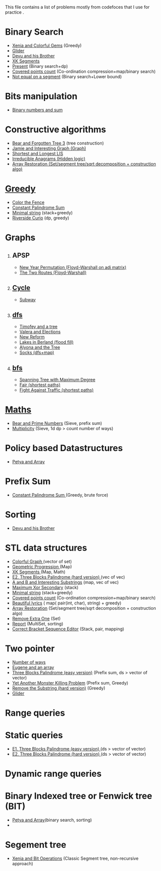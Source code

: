 <p> This file contains a list of problems mostly from codefoces that I use for practice . </p>

<h1>Binary Search</h1>
<ul>
  <li><a href = "https://codeforces.com/contest/1336/problem/B">Xenia and Colorful Gems</a> (Greedy)</li> 
  <li><a href = "https://codeforces.com/problemset/problem/1041/D">Glider</a></li>
  <li><a href = "https://codeforces.com/problemset/problem/439/D">Devu and his Brother</a></li>
  <li><a href = "https://codeforces.com/problemset/problem/895/B">XK Segments </a></li>
  <li><a href = "https://codeforces.com/problemset/problem/460/C">Present</a> (Binary search+dp)</li>
  <li><a href = "https://codeforces.com/problemset/problem/1000/C">Covered points count</a> (Co-ordination compression+map/binary search)</li>
  <li><a href = "https://codeforces.com/problemset/problem/622/C?f0a28=1">Not equal on a segment</a> (Binary search+Lower bound)</li>
</ul>

<h1>Bits manipulation</h1>
<ul>
  <li> <a href = "https://codeforces.com/problemset/problem/1066/E">Binary numbers and sum </a></li>
</ul>

<h1>Constructive algorithms</h1>
<ul>
    <li> <a href = "https://codeforces.com/problemset/problem/639/B">Bear and Forgotten Tree 3</a> (tree construction)</li>
    <li> <a href = "https://codeforces.com/problemset/problem/916/C"> Jamie and Interesting Graph (Graph)</li>
    <li><a href = "https://codeforces.com/problemset/problem/1304/D">Shortest and Longest LIS</li>
    <li><a href = "https://codeforces.com/problemset/problem/1290/B">Irreducible Anagrams (Hidden logic)</li>
    <li><a href = "https://codeforces.com/problemset/problem/1023/D">Array Restoration (Set/segment tree/sqrt decomposition + construction algo)         </li>
</ul>

<h1>Greedy</h1>
<ul><li><a href = "https://codeforces.com/contest/349/problem/B">Color the Fence</a></li> 
    <li><a href = "https://codeforces.com/problemset/problem/1343/D">Constant Palindrome Sum</a></li>
    <li><a href = "https://codeforces.com/contest/797/problem/C">Minimal string</a> (stack+greedy)</li>
    <li><a href = "https://codeforces.com/contest/924/problem/C">Riverside Curio</a> (dp, greedy)</li>
</ul>

<h1>Graphs</h1>
<ol>
  <li> <h2>APSP</h2>
    <ul>
      <li> <a href = "https://codeforces.com/problemset/problem/500/B">New Year Permutation (Floyd-Warshall on adj matrix)</li>
      <li> <a href = "https://codeforces.com/problemset/problem/601/A">The Two Routes (Floyd-Warshall)</li>
    </ul>
  </li>
  <li> <h2>Cycle</h2>
    <ul>
      <li> <a href = "https://codeforces.com/problemset/problem/131/D">Subway</li>
    </ul>
  </li>
  <li> <h2>dfs</h2>
    <ul>
      <li> <a href = "https://codeforces.com/problemset/problem/763/A">Timofey and a tree</li>
      <li> <a href = "https://codeforces.com/problemset/problem/369/C">Valera and Elections</li>
      <li> <a href = "https://codeforces.com/problemset/problem/659/E">New Reform</li>
      <li> <a href = "https://codeforces.com/problemset/problem/723/D">Lakes in Berland (flood fill)</li>
      <li> <a href = "https://codeforces.com/problemset/problem/682/C">Alyona and the Tree</li>
      <li> <a href = "https://codeforces.com/problemset/problem/731/C">Socks (dfs+map)</li>
    </ul>
  </li>
  
  <li> <h2>bfs</h2>
    <ul>
      <li> <a href = "https://codeforces.com/problemset/problem/1133/F1">Spanning Tree with Maximum Degree</li>
      <li> <a href = "https://codeforces.com/problemset/problem/986/A">Fair (shortest paths)</li>
      <li> <a href = "https://codeforces.com/problemset/problem/954/D">Fight Against Traffic (shortest paths)</li>
    </ul>
  </li>
</ol>

<h1>Maths</h1>
<ul>
   <li><a href = "https://codeforces.com/contest/385/problem/C">Bear and Prime Numbers</a> (Sieve, prefix sum)</li>
  <li><a href="https://codeforces.com/problemset/problem/1061/C">Multiplicity</a> (Sieve, 1d dp > count number of ways)</li>
</ul>

<h1> Policy based Datastructures</h1>
<ul>
    <li><a href = "https://codeforces.com/problemset/problem/1042/D">Petya and Array</a> </li>
</ul>

<h1>Prefix Sum</h1>
<ul><li><a href = "https://codeforces.com/problemset/problem/1343/D">Constant Palindrome Sum </a>(Greedy, brute force)</li> </ul>

<h1>Sorting</h1>
<ul>
<li><a href = "https://codeforces.com/problemset/problem/439/D">Devu and his Brother</a></li>
</ul>

<h1>STL data structures</h1>
<ul>
  <li> <a href = "https://codeforces.com/contest/246/problem/D">Colorful Graph </a>(vector of set)</li>
  <li><a href = "https://codeforces.com/contest/567/problem/C">Geometric Progression </a>(Map)</li>
  <li><a href = "https://codeforces.com/problemset/problem/895/B">XK Segments </a>(Map, Math)</li>
  <li><a href = "https://codeforces.com/problemset/problem/1335/E2">E2. Three Blocks Palindrome (hard version) </a>(vec of vec)</li> 
  <li><a href = "https://codeforces.com/problemset/problem/519/D">A and B and Interesting Substrings</a> (map, vec of vec)</li>
  <li><a href = "https://codeforces.com/problemset/problem/280/B">Maximum Xor Secondary</a> (stack)</li>
  <li><a href = "https://codeforces.com/contest/797/problem/C">Minimal string</a> (stack+greedy)</li>
  <li><a href = "https://codeforces.com/problemset/problem/1000/C">Covered points count</a> (Co-ordination compression+map/binary search)</li>
  <li><a href = "https://codeforces.com/problemset/problem/1182/C">Beautiful lyrics</a> ( map( pair(int, char), string) + greedy)</li>
  <li><a href = "https://codeforces.com/problemset/problem/1023/D">Array Restoration</a> (Set/segment tree/sqrt decomposition + construction algo)</li>
  <li><a href = "https://codeforces.com/problemset/problem/900/C">Remove Extra One</a> (Set)</li>
  <li><a href = "https://codeforces.com/problemset/problem/631/C">Report</a> (MultiSet, sorting)</li>
  <li><a href = "https://codeforces.com/problemset/problem/670/E">Correct Bracket Sequence Editor</a> (Stack, pair, mapping)</li>

  
</ul>



<h1>Two pointer</h1>
  <ul><li><a href = "https://codeforces.com/problemset/problem/466/C">Number of ways</a></li>
  <li><a href = "https://codeforces.com/contest/1333/problem/C">Eugene and an array</a></li> 
  <li><a href = "https://codeforces.com/contest/1335/problem/E1">Three Blocks Palindrome (easy version)</a> (Prefix sum, ds > vector of vector)</li>
  <li><a href = "https://codeforces.com/contest/1257/problem/D">Yet Another Monster Killing Problem</a> (Prefix sum, Greedy)</li>
  <li><a href = "https://codeforces.com/problemset/problem/1203/D2">Remove the Substring (hard version)</a> (Greedy)</li>
  <li><a href = "https://codeforces.com/problemset/problem/1041/D">Glider</a></li>

</ul>
  
<h1>Range queries </h1>

<h1> Static queries</h1>
<ul>
  <li><a href = "https://codeforces.com/problemset/problem/1335/E1">E1. Three Blocks Palindrome (easy version) </a>(ds > vector of vector)</li>
  <li><a href = "https://codeforces.com/problemset/problem/1335/E2">E2. Three Blocks Palindrome (hard version) </a>(ds > vector of vector)</li>
</ul>

<h1> Dynamic range queries </h1>
<h1> Binary Indexed tree or Fenwick tree (BIT) </h1>
<ul>
  <li><a href = "https://codeforces.com/problemset/problem/1042/D">Petya and Array</a>(binary search, sorting)</li>
  <li><a href = ""> </a></li>
</ul>

<h1>Segement tree</h1>
<ul><li><a href = "https://codeforces.com/problemset/problem/339/D">Xenia and Bit Operations</a> (Classic Segment tree, non-recursive approach)</li> </ul>
